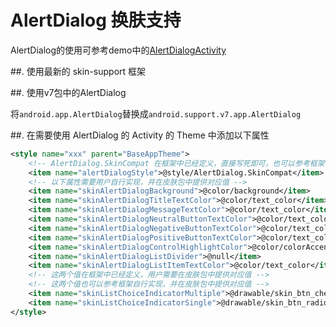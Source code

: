 # AlertDialog 换肤支持

AlertDialog的使用可参考demo中的[AlertDialogActivity](../skin-app/src/main/java/com/ximsfei/skindemo/alert/AlertDialogActivity.java)

##. 使用最新的 skin-support 框架

##. 使用v7包中的AlertDialog

将`android.app.AlertDialog`替换成`android.support.v7.app.AlertDialog`

##. 在需要使用 AlertDialog 的 Activity 的 Theme 中添加以下属性

```xml
<style name="xxx" parent="BaseAppTheme">
    <!-- AlertDialog.SkinCompat 在框架中已经定义，直接写死即可，也可以参考框架自行实现 -->
    <item name="alertDialogStyle">@style/AlertDialog.SkinCompat</item>
    <!-- 以下属性需要用户自行实现，并在皮肤包中提供对应值 -->
    <item name="skinAlertDialogBackground">@color/background</item>
    <item name="skinAlertDialogTitleTextColor">@color/text_color</item>
    <item name="skinAlertDialogMessageTextColor">@color/text_color</item>
    <item name="skinAlertDialogNeutralButtonTextColor">@color/text_color</item>
    <item name="skinAlertDialogNegativeButtonTextColor">@color/text_color</item>
    <item name="skinAlertDialogPositiveButtonTextColor">@color/text_color_tip</item>
    <item name="skinAlertDialogControlHighlightColor">@color/colorAccent</item>
    <item name="skinAlertDialogListDivider">@null</item>
    <item name="skinAlertDialogListItemTextColor">@color/text_color</item>
    <!-- 这两个值在框架中已经定义，用户需要在皮肤包中提供对应值 -->
    <!-- 这两个值也可以参考框架自行实现，并在皮肤包中提供对应值 -->
    <item name="skinListChoiceIndicatorMultiple">@drawable/skin_btn_check</item>
    <item name="skinListChoiceIndicatorSingle">@drawable/skin_btn_radio</item>
</style>
```